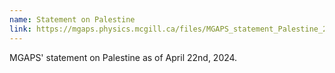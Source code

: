 ```yaml
---
name: Statement on Palestine
link: https://mgaps.physics.mcgill.ca/files/MGAPS_statement_Palestine_2024-04.pdf.
---
```


MGAPS' statement on Palestine as of April 22nd, 2024.